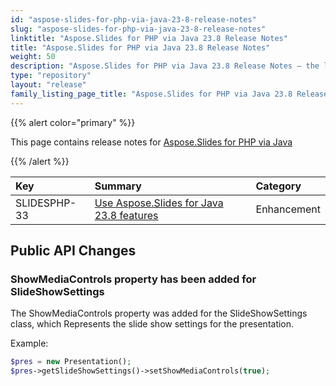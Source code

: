 ```yaml
---
id: "aspose-slides-for-php-via-java-23-8-release-notes"
slug: "aspose-slides-for-php-via-java-23-8-release-notes"
linktitle: "Aspose.Slides for PHP via Java 23.8 Release Notes"
title: "Aspose.Slides for PHP via Java 23.8 Release Notes"
weight: 50
description: "Aspose.Slides for PHP via Java 23.8 Release Notes – the latest updates and fixes."
type: "repository"
layout: "release"
family_listing_page_title: "Aspose.Slides for PHP via Java 23.8 Release Notes"
---
```


{{% alert color="primary" %}} 

This page contains release notes for [Aspose.Slides for PHP via Java](https://packagist.org/packages/aspose/slides)

{{% /alert %}} 

|**Key**|**Summary**|**Category**|
| :- | :- | :- |
|SLIDESPHP-33|[Use Aspose.Slides for Java 23.8 features](/slides/java/release-notes/2023/aspose-slides-for-java-23-8-release-notes/)|Enhancement|


## Public API Changes ##

### ShowMediaControls property has been added for SlideShowSettings ###

The ShowMediaControls property was added for the SlideShowSettings class, which Represents the slide show settings for the presentation.

Example:

```php
$pres = new Presentation();
$pres->getSlideShowSettings()->setShowMediaControls(true);
```